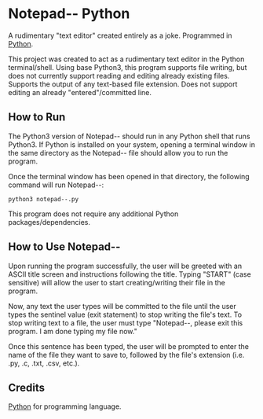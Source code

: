# Notepad-- Python
A rudimentary "text editor" created entirely as a joke. Programmed in [Python](https://www.python.org/).


This project was created to act as a rudimentary text editor in the Python terminal/shell. Using base Python3, this program supports file writing, but does not currently support reading and editing already existing files. Supports the output of any text-based file extension. Does not support editing an already "entered"/committed line. 

## How to Run
The Python3 version of Notepad-- should run in any Python shell that runs Python3. If Python is installed on your system, opening a terminal window in the same directory as the Notepad-- file should allow you to run the program.

Once the terminal window has been opened in that directory, the following command will run Notepad--:
```
python3 notepad--.py
```
This program does not require any additional Python packages/dependencies.

## How to Use Notepad--
Upon running the program successfully, the user will be greeted with an ASCII title screen and instructions following the title. Typing "START" (case sensitive) will allow the user to start creating/writing their file in the program.

Now, any text the user types will be committed to the file until the user types the sentinel value (exit statement) to stop writing the file's text. To stop writing text to a file, the user must type "Notepad--, please exit this program. I am done typing my file now."

Once this sentence has been typed, the user will be prompted to enter the name of the file they want to save to, followed by the file's extension (i.e. .py, .c, .txt, .csv, etc.).

## Credits
[Python](https://www.python.org/) for programming language.

